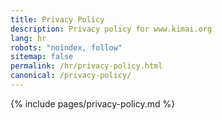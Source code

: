 ```yaml
---
title: Privacy Policy
description: Privacy policy for www.kimai.org
lang: hr
robots: "noindex, follow"
sitemap: false
permalink: /hr/privacy-policy.html
canonical: /privacy-policy/
---
```


{% include pages/privacy-policy.md %}
